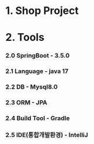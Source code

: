# 1. Shop Project

# 2. Tools
### 2.0 SpringBoot - 3.5.0
### 2.1 Language - java 17
### 2.2 DB - Mysql8.0
### 2.3 ORM - JPA
### 2.4 Build Tool - Gradle
### 2.5 IDE(통합개발환경) - IntelliJ